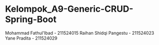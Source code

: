# Kelompok_A9-Generic-CRUD-Spring-Boot

Mohammad Fathul'Ibad - 211524015
Raihan Shidqi Pangestu - 211524023
Yane Pradita - 211524029
